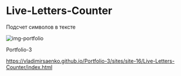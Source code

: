 # Live-Letters-Counter

 Подсчет символов в тексте

![img-portfolio](https://user-images.githubusercontent.com/56477695/115142451-78d23c00-a04a-11eb-9e18-ce01fc3c2d0a.png)

Portfolio-3

https://vladimirsaenko.github.io/Portfolio-3/sites/site-16/Live-Letters-Counter/index.html
